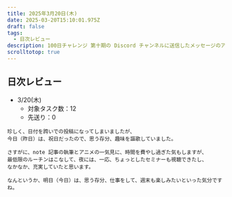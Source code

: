 ```yaml
---
title: 2025年3月20日(木)
date: 2025-03-20T15:10:01.975Z
draft: false
tags:
  - 日次レビュー
description: 100日チャレンジ 第十期の Discord チャンネルに送信したメッセージのアーカイブ
scrolltotop: true
---
```


## 日次レビュー

- 3/20(木)
  - 対象タスク数：12
  - 先送り：0

```
珍しく、日付を跨いでの投稿になってしまいましたが、
今日（昨日）は、祝日だったので、思う存分、趣味を謳歌していました。

さすがに、note 記事の執筆とアニメの一気見に、時間を費やし過ぎた気もしますが、
最低限のルーチンはこなして、夜には、一応、ちょっとしたセミナーも視聴できたし、
なかなか、充実していたと思います。

なんというか、明日（今日）は、思う存分、仕事をして、週末も楽しみたいといった気分ですね。
```
